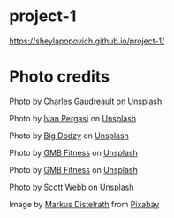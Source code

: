 # project-1

https://sheylapopovich.github.io/project-1/

# Photo credits

Photo by <a href="https://unsplash.com/@dcdg?utm_source=unsplash&utm_medium=referral&utm_content=creditCopyText">Charles Gaudreault</a> on <a href="https://unsplash.com/@dcdg?utm_source=unsplash&utm_medium=referral&utm_content=creditCopyText">Unsplash</a>

Photo by <a href="https://unsplash.com/@crazyivan_ita?utm_source=unsplash&utm_medium=referral&utm_content=creditCopyText">Ivan Pergasi</a> on <a href="https://unsplash.com/s/photos/arms?utm_source=unsplash&utm_medium=referral&utm_content=creditCopyText">Unsplash</a>

Photo by <a href="https://unsplash.com/@bigdodzy?utm_source=unsplash&utm_medium=referral&utm_content=creditCopyText">Big Dodzy</a> on <a href="https://unsplash.com/s/photos/lunges?utm_source=unsplash&utm_medium=referral&utm_content=creditCopyText">Unsplash</a>

Photo by <a href="https://unsplash.com/@gmb?utm_source=unsplash&utm_medium=referral&utm_content=creditCopyText">GMB Fitness</a> on <a href="https://unsplash.com/s/photos/pull-ups-female?utm_source=unsplash&utm_medium=referral&utm_content=creditCopyText">Unsplash</a>

Photo by <a href="https://unsplash.com/@gmb?utm_source=unsplash&utm_medium=referral&utm_content=creditCopyText">GMB Fitness</a> on <a href="https://unsplash.com/s/photos/pull-ups-female?utm_source=unsplash&utm_medium=referral&utm_content=creditCopyText">Unsplash</a>

Photo by <a href="https://unsplash.com/@scottwebb?utm_source=unsplash&utm_medium=referral&utm_content=creditCopyText">Scott Webb</a> on <a href="https://unsplash.com/s/photos/shoulders?utm_source=unsplash&utm_medium=referral&utm_content=creditCopyText">Unsplash</a>

Image by <a href="https://pixabay.com/users/distelapparath-2726923/?utm_source=link-attribution&amp;utm_medium=referral&amp;utm_campaign=image&amp;utm_content=4066243">Markus Distelrath</a> from <a href="https://pixabay.com/?utm_source=link-attribution&amp;utm_medium=referral&amp;utm_campaign=image&amp;utm_content=4066243">Pixabay</a>
